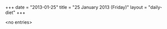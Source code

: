 +++
date = "2013-01-25"
title = "25 January 2013 (Friday)"
layout = "daily-diet"
+++


\<no entries\>

